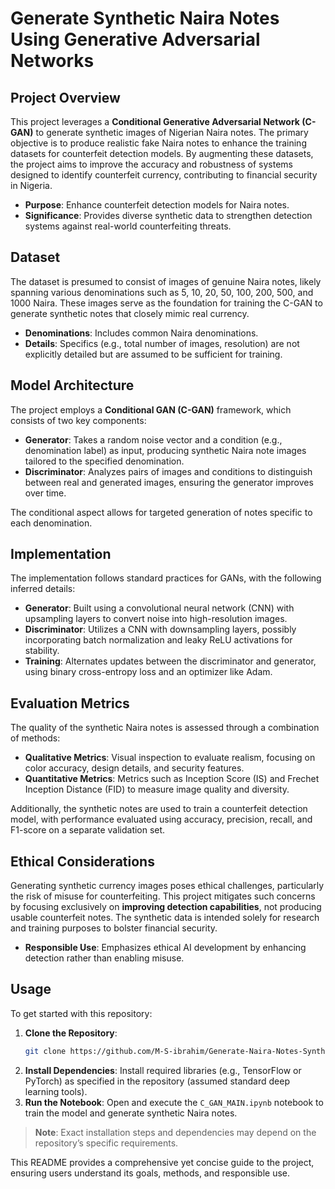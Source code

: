
# Generate Synthetic Naira Notes Using Generative Adversarial Networks

## Project Overview

This project leverages a **Conditional Generative Adversarial Network (C-GAN)** to generate synthetic images of Nigerian Naira notes. The primary objective is to produce realistic fake Naira notes to enhance the training datasets for counterfeit detection models. By augmenting these datasets, the project aims to improve the accuracy and robustness of systems designed to identify counterfeit currency, contributing to financial security in Nigeria.

- **Purpose**: Enhance counterfeit detection models for Naira notes.
- **Significance**: Provides diverse synthetic data to strengthen detection systems against real-world counterfeiting threats.

## Dataset

The dataset is presumed to consist of images of genuine Naira notes, likely spanning various denominations such as 5, 10, 20, 50, 100, 200, 500, and 1000 Naira. These images serve as the foundation for training the C-GAN to generate synthetic notes that closely mimic real currency.

- **Denominations**: Includes common Naira denominations.
- **Details**: Specifics (e.g., total number of images, resolution) are not explicitly detailed but are assumed to be sufficient for training.

## Model Architecture

The project employs a **Conditional GAN (C-GAN)** framework, which consists of two key components:

- **Generator**: Takes a random noise vector and a condition (e.g., denomination label) as input, producing synthetic Naira note images tailored to the specified denomination.
- **Discriminator**: Analyzes pairs of images and conditions to distinguish between real and generated images, ensuring the generator improves over time.

The conditional aspect allows for targeted generation of notes specific to each denomination.

## Implementation

The implementation follows standard practices for GANs, with the following inferred details:

- **Generator**: Built using a convolutional neural network (CNN) with upsampling layers to convert noise into high-resolution images.
- **Discriminator**: Utilizes a CNN with downsampling layers, possibly incorporating batch normalization and leaky ReLU activations for stability.
- **Training**: Alternates updates between the discriminator and generator, using binary cross-entropy loss and an optimizer like Adam.

## Evaluation Metrics

The quality of the synthetic Naira notes is assessed through a combination of methods:

- **Qualitative Metrics**: Visual inspection to evaluate realism, focusing on color accuracy, design details, and security features.
- **Quantitative Metrics**: Metrics such as Inception Score (IS) and Frechet Inception Distance (FID) to measure image quality and diversity.

Additionally, the synthetic notes are used to train a counterfeit detection model, with performance evaluated using accuracy, precision, recall, and F1-score on a separate validation set.

## Ethical Considerations

Generating synthetic currency images poses ethical challenges, particularly the risk of misuse for counterfeiting. This project mitigates such concerns by focusing exclusively on **improving detection capabilities**, not producing usable counterfeit notes. The synthetic data is intended solely for research and training purposes to bolster financial security.

- **Responsible Use**: Emphasizes ethical AI development by enhancing detection rather than enabling misuse.

## Usage

To get started with this repository:

1. **Clone the Repository**:
   ```bash
   git clone https://github.com/M-S-ibrahim/Generate-Naira-Notes-Synthetic-Using-Generative-Adversarial-Networks.git
   ```
2. **Install Dependencies**: Install required libraries (e.g., TensorFlow or PyTorch) as specified in the repository (assumed standard deep learning tools).
3. **Run the Notebook**: Open and execute the `C_GAN_MAIN.ipynb` notebook to train the model and generate synthetic Naira notes.

> **Note**: Exact installation steps and dependencies may depend on the repository’s specific requirements.


This README provides a comprehensive yet concise guide to the project, ensuring users understand its goals, methods, and responsible use.
